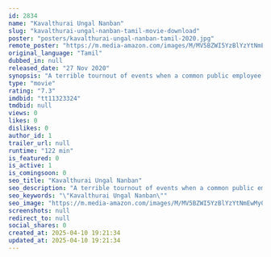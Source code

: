 ```yaml
---
id: 2834
name: "Kavalthurai Ungal Nanban"
slug: "kavalthurai-ungal-nanban-tamil-movie-download"
poster: "posters/kavalthurai-ungal-nanban-tamil-2020.jpg"
remote_poster: "https://m.media-amazon.com/images/M/MV5BZWI5YzBlYzYtNmEwMy00Njk1LTkzMDYtZTI3M2I1MTM1NzhiXkEyXkFqcGdeQXVyMTI2NjQ5MDI4._V1_SX300.jpg"
original_language: "Tamil"
dubbed_in: null
released_date: "27 Nov 2020"
synopsis: "A terrible tournout of events when a common public employee enters unexpectedly into a police station"
type: "movie"
rating: "7.3"
imdbid: "tt11323324"
tmdbid: null
views: 0
likes: 0
dislikes: 0
author_id: 1
trailer_url: null
runtime: "122 min"
is_featured: 0
is_active: 1
is_comingsoon: 0
seo_title: "Kavalthurai Ungal Nanban"
seo_description: "A terrible tournout of events when a common public employee enters unexpectedly into a police station"
seo_keywords: "\"Kavalthurai Ungal Nanban\""
seo_image: "https://m.media-amazon.com/images/M/MV5BZWI5YzBlYzYtNmEwMy00Njk1LTkzMDYtZTI3M2I1MTM1NzhiXkEyXkFqcGdeQXVyMTI2NjQ5MDI4._V1_SX300.jpg"
screenshots: null
redirect_to: null
social_shares: 0
created_at: 2025-04-10 19:21:34
updated_at: 2025-04-10 19:21:34
---
```


